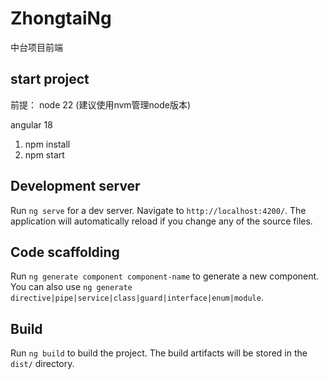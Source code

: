 # ZhongtaiNg

中台项目前端

## start project

前提：
node 22 (建议使用nvm管理node版本)

angular 18

1. npm install
2. npm start

## Development server

Run `ng serve` for a dev server. Navigate to `http://localhost:4200/`. The application will automatically reload if you change any of the source files.

## Code scaffolding

Run `ng generate component component-name` to generate a new component. You can also use `ng generate directive|pipe|service|class|guard|interface|enum|module`.

## Build

Run `ng build` to build the project. The build artifacts will be stored in the `dist/` directory.
